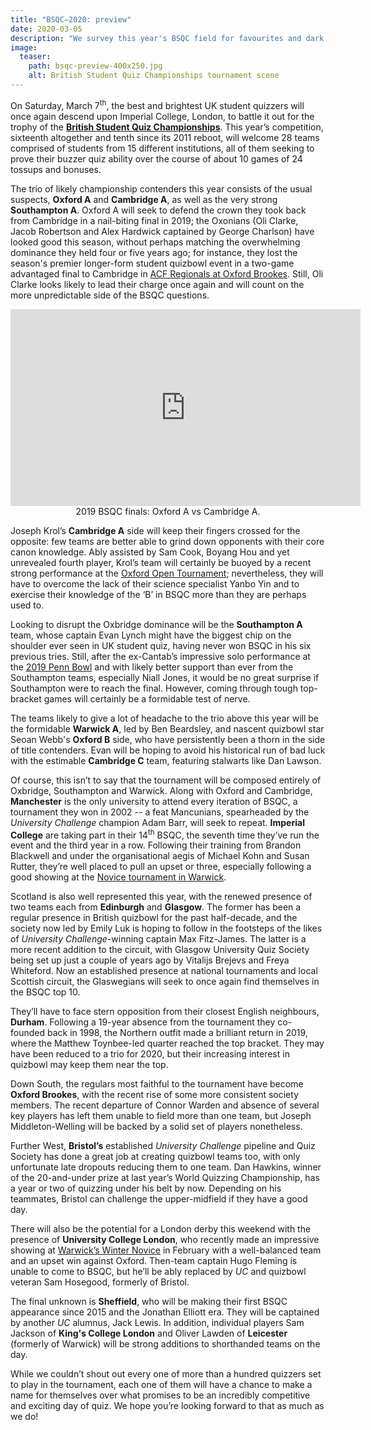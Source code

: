 ```yaml
---
title: "BSQC–2020: preview"
date: 2020-03-05
description: "We survey this year's BSQC field for favourites and dark horses."
image:
  teaser:
    path: bsqc-preview-400x250.jpg
    alt: British Student Quiz Championships tournament scene
---
```


On Saturday, March 7<sup>th</sup>, the best and brightest UK student quizzers will once again descend upon Imperial College, London, to battle it out for the trophy of the [**British Student Quiz Championships**](https://www.facebook.com/events/798531150568703/). This year’s competition, sixteenth altogether and tenth since its 2011 reboot, will welcome 28 teams comprised of students from 15 different institutions, all of them seeking to prove their buzzer quiz ability over the course of about 10 games of 24 tossups and bonuses.

The trio of likely championship contenders this year consists of the usual suspects, **Oxford A** and **Cambridge A**, as well as the very strong **Southampton A**. Oxford A will seek to defend the crown they took back from Cambridge in a nail-biting final in 2019; the Oxonians (Oli Clarke, Jacob Robertson and Alex Hardwick captained by George Charlson) have looked good this season, without perhaps matching the overwhelming dominance they held four or five years ago; for instance, they lost the season's premier longer-form student quizbowl event in a two-game advantaged final to Cambridge in [ACF Regionals at Oxford Brookes](https://hsquizbowl.org/db/tournaments/6325/stats/round_robin_%2B_finals/). Still, Oli Clarke looks likely to lead their charge once again and will count on the more unpredictable side of the BSQC questions.

<iframe width="560" height="315" src="https://www.youtube.com/embed/ngzgxpTgNRE" frameborder="0" allow="accelerometer; autoplay; encrypted-media; gyroscope; picture-in-picture" allowfullscreen></iframe>
<center>2019 BSQC finals: Oxford A vs Cambridge A.</center>

Joseph Krol’s **Cambridge A** side will keep their fingers crossed for the opposite: few teams are better able to grind down opponents with their core canon knowledge. Ably assisted by Sam Cook, Boyang Hou and yet unrevealed fourth player, Krol’s team will certainly be buoyed by a recent strong performance at the [Oxford Open Tournament](https://hsquizbowl.org/db/tournaments/6368/stats/combined/); nevertheless, they will have to overcome the lack of their science specialist Yanbo Yin and to exercise their knowledge of the ‘B’ in BSQC more than they are perhaps used to.

Looking to disrupt the Oxbridge dominance will be the **Southampton A** team, whose captain Evan Lynch might have the biggest chip on the shoulder ever seen in UK student quiz, having never won BSQC in his six previous tries. Still, after the ex-Cantab’s impressive solo performance at the [2019 Penn Bowl](https://hsquizbowl.org/db/tournaments/6082/stats/combined/) and with likely better support than ever from the Southampton teams, especially Niall Jones, it would be no great surprise if Southampton were to reach the final. However, coming through tough top-bracket games will certainly be a formidable test of nerve.

The teams likely to give a lot of headache to the trio above this year will be the formidable **Warwick A**, led by Ben Beardsley, and nascent quizbowl star Seoan Webb's **Oxford B** side, who have persistently been a thorn in the side of title contenders. Evan will be hoping to avoid his historical run of bad luck with the estimable **Cambridge C** team, featuring stalwarts like Dan Lawson.

Of course, this isn’t to say that the tournament will be composed entirely of Oxbridge, Southampton and Warwick. Along with Oxford and Cambridge, **Manchester** is the only university to attend every iteration of BSQC, a tournament they won in 2002 -- a feat Mancunians, spearheaded by the _University Challenge_ champion Adam Barr, will seek to repeat. **Imperial College** are taking part in their 14<sup>th</sup> BSQC, the seventh time they’ve run the event and the third year in a row. Following their training from Brandon Blackwell and under the organisational aegis of Michael Kohn and Susan Rutter, they’re well placed to pull an upset or three, especially following a good showing at the [Novice tournament in Warwick](https://hsquizbowl.org/db/tournaments/6339/stats/combined/).

Scotland is also well represented this year, with the renewed presence of two teams each from **Edinburgh** and **Glasgow**. The former has been a regular presence in British quizbowl for the past half-decade, and the society now led by Emily Luk is hoping to follow in the footsteps of the likes of _University Challenge_-winning captain Max Fitz-James. The latter is a more recent addition to the circuit, with Glasgow University Quiz Society being set up just a couple of years ago by Vitalijs Brejevs and Freya Whiteford. Now an established presence at national tournaments and local Scottish circuit, the Glaswegians will seek to once again find themselves in the BSQC top 10.

They’ll have to face stern opposition from their closest English neighbours, **Durham**. Following a 19-year absence from the tournament they co-founded back in 1998, the Northern outfit made a brilliant return in 2019, where the Matthew Toynbee-led quarter reached the top bracket. They may have been reduced to a trio for 2020, but their increasing interest in quizbowl may keep them near the top.

Down South, the regulars most faithful to the tournament have become **Oxford Brookes**, with the recent rise of some more consistent society members. The recent departure of Connor Warden and absence of several key players has left them unable to field more than one team, but Joseph Middleton-Welling will be backed by a solid set of players nonetheless.

Further West, **Bristol’s** established _University Challenge_ pipeline and Quiz Society has done a great job at creating quizbowl teams too, with only unfortunate late dropouts reducing them to one team. Dan Hawkins, winner of the 20-and-under prize at last year’s World Quizzing Championship, has a year or two of quizzing under his belt by now. Depending on his teammates, Bristol can challenge the upper-midfield if they have a good day.

There will also be the potential for a London derby this weekend with the presence of **University College London**, who recently made an impressive showing at [Warwick’s Winter Novice](https://hsquizbowl.org/db/tournaments/6339/stats/combined/) in February with a well-balanced team and an upset win against Oxford. Then-team captain Hugo Fleming is unable to come to BSQC, but he’ll be ably replaced by _UC_ and quizbowl veteran Sam Hosegood, formerly of Bristol.

The final unknown is **Sheffield**, who will be making their first BSQC appearance since 2015 and the Jonathan Elliott era. They will be captained by another _UC_ alumnus, Jack Lewis. In addition, individual players Sam Jackson of **King's College London** and Oliver Lawden of **Leicester** (formerly of Warwick) will be strong additions to shorthanded teams on the day.

While we couldn’t shout out every one of more than a hundred quizzers set to play in the tournament, each one of them will have a chance to make a name for themselves over what promises to be an incredibly competitive and exciting day of quiz. We hope you’re looking forward to that as much as we do!
